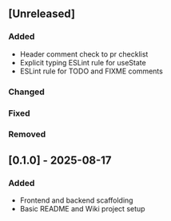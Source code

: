 ## [Unreleased]
### Added
- Header comment check to pr checklist
- Explicit typing ESLint rule for useState
- ESLint rule for TODO and FIXME comments

### Changed

### Fixed

### Removed

## [0.1.0] - 2025-08-17
### Added
- Frontend and backend scaffolding
- Basic README and Wiki project setup